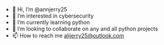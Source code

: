 - 👋 Hi, I’m @annjerry25
- 👀 I’m interested in cybersecurity
- 🌱 I’m currently learning python
- 💞️ I’m looking to collaborate on any and all python projects
- 📫 How to reach me alijerry25@outlook.com

<!---
annjerry25/annjerry25 is a ✨ special ✨ repository because its `README.md` (this file) appears on your GitHub profile.
You can click the Preview link to take a look at your changes.
--->
